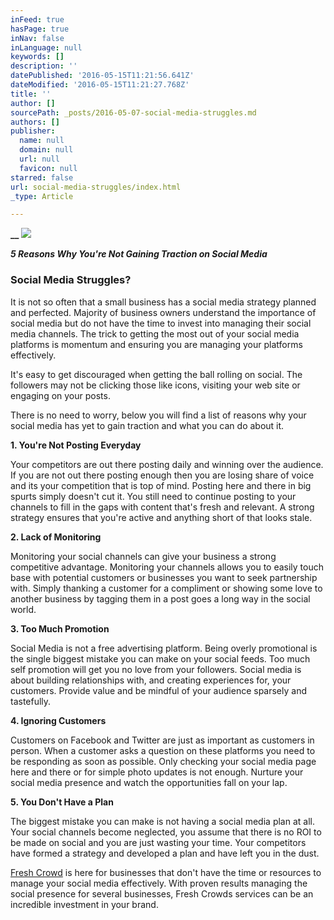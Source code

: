 ```yaml
---
inFeed: true
hasPage: true
inNav: false
inLanguage: null
keywords: []
description: ''
datePublished: '2016-05-15T11:21:56.641Z'
dateModified: '2016-05-15T11:21:27.768Z'
title: ''
author: []
sourcePath: _posts/2016-05-07-social-media-struggles.md
authors: []
publisher:
  name: null
  domain: null
  url: null
  favicon: null
starred: false
url: social-media-struggles/index.html
_type: Article

---
```

**__**
![](https://the-grid-user-content.s3-us-west-2.amazonaws.com/7006d677-ce2d-4887-a11b-bc3d66160b8a.png)

**_5 Reasons Why You're Not Gaining Traction on Social Media_**

### Social Media Struggles?

It is not so often that a small business has a social media strategy planned and perfected. Majority of business owners understand the importance of social media but do not have the time to invest into managing their social media channels. The trick to getting the most out of your social media platforms is momentum and ensuring you are managing your platforms effectively.

It's easy to get discouraged when getting the ball rolling on social. The followers may not be clicking those like icons, visiting your web site or engaging on your posts.

There is no need to worry, below you will find a list of reasons why your social media has yet to gain traction and what you can do about it.

**1\. You're Not Posting Everyday**

Your competitors are out there posting daily and winning over the audience. If you are not out there posting enough then you are losing share of voice and its your competition that is top of mind. Posting here and there in big spurts simply doesn't cut it. You still need to continue posting to your channels to fill in the gaps with content that's fresh and relevant. A strong strategy ensures that you're active and anything short of that looks stale.

**2\. Lack of Monitoring**

Monitoring your social channels can give your business a strong competitive advantage. Monitoring your channels allows you to easily touch base with potential customers or businesses you want to seek partnership with. Simply thanking a customer for a compliment or showing some love to another business by tagging them in a post goes a long way in the social world.

**3\. Too Much Promotion**

Social Media is not a free advertising platform. Being overly promotional is the single biggest mistake you can make on your social feeds. Too much self promotion will get you no love from your followers. Social media is about building relationships with, and creating experiences for, your customers. Provide value and be mindful of your audience sparsely and tastefully.

**4\. Ignoring Customers**

Customers on Facebook and Twitter are just as important as customers in person. When a customer asks a question on these platforms you need to be responding as soon as possible. Only checking your social media page here and there or for simple photo updates is not enough. Nurture your social media presence and watch the opportunities fall on your lap.

**5\. You Don't Have a Plan**

The biggest mistake you can make is not having a social media plan at all. Your social channels become neglected, you assume that there is no ROI to be made on social and you are just wasting your time. Your competitors have formed a strategy and developed a plan and have left you in the dust.

[Fresh Crowd][0] is here for businesses that don't have the time or resources to manage your social media effectively. With proven results managing the social presence for several businesses, Fresh Crowds services can be an incredible investment in your brand.

[0]: http://freshcrowd.com/